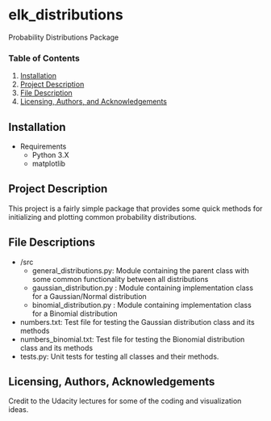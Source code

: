 # elk_distributions
Probability Distributions Package

### Table of Contents

1. [Installation](#installation)
2. [Project Description](#Project)
3. [File Description](#files)
5. [Licensing, Authors, and Acknowledgements](#licensing)

## Installation <a name="installation"></a>

- Requirements
  - Python 3.X
  - matplotlib

## Project Description<a name="Project"></a>

This project is a fairly simple package that provides some quick
methods for initializing and plotting common probability distributions.

## File Descriptions <a name="files"></a>
- /src
  - general_distributions.py: Module containing the parent class with some common functionality between all distributions
  - gaussian_distribution.py : Module containing implementation class for a Gaussian/Normal distribution
  - binomial_distribution.py :  Module containing implementation class for a Binomial distribution
- numbers.txt: Test file for testing the Gaussian distribution class and its methods
- numbers_binomial.txt: Test file for testing the Bionomial distribution class and its methods
- tests.py: Unit tests for testing all classes and their methods.


## Licensing, Authors, Acknowledgements<a name="licensing"></a>
Credit to the Udacity lectures for some of the coding and visualization ideas.

